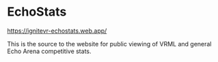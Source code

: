 # EchoStats
https://ignitevr-echostats.web.app/

This is the source to the website for public viewing of VRML and general Echo Arena competitive stats.
